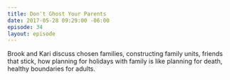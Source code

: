 ```yaml
---
title: Don't Ghost Your Parents
date: 2017-05-28 09:29:00 -06:00
episode: 34
layout: episode
---
```


Brook and Kari discuss chosen families, constructing family units, friends that stick, how planning for holidays with family is like planning for death, healthy boundaries for adults.